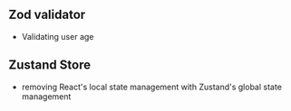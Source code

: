 ## Zod validator

-  Validating user age

## Zustand Store

- removing React's local state management with Zustand's global state management

